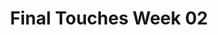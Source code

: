 ---
title: Final Touches Week 02
image: 'https://physcomp-blog.vercel.app/images/01_ideation.png'
---